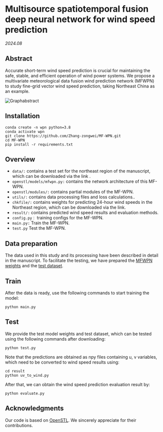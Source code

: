 # Multisource spatiotemporal fusion deep neural network for wind speed prediction

*2024.08*

## Abstract

Accurate short-term wind speed prediction is crucial for maintaining the safe, stable, and efficient operation of wind power systems. We propose a multivariate meteorological data fusion wind prediction network (MFWPN) to study fine-grid vector wind speed prediction, taking Northeast China as an example.

![Graphabstract](data/graphabstract.jpg)


## Installation

```
conda create -n wpn python=3.8
conda activate wpn
git clone https://github.com/Zhang-zongwei/MF-WPN.git
cd MF-WPN
pip install -r requirements.txt
```

## Overview

- `data/:` contains a test set for the northeast region of the manuscript, which can be downloaded via the link .
- `openstl/models/mfwpn.py:` contains the network architecture of this MF-WPN.
- `openstl/modules/:` contains partial modules of the MF-WPN.
- `utils/:` contains data processing files and loss calculations..
- `chkfile/:` contains weights for predicting 24-hour wind speeds in the Northeast region, which can be downloaded via the link.
- `result/:` contains predicted wind speed results and evaluation methods.
- `config.py：`  training configs for the MF-WPN.
- `main.py:` Train the MF-WPN.
- `test.py` Test the MF-WPN.

## Data preparation
The data used in this study and its processing have been described in detail in the manuscript. To facilitate the testing, we have prepared the [MFWPN weights](https://drive.google.com/file/d/1YrJP1sCWUcsHcYdNL_sWFbkuS4WfaeJf/view?usp=sharing) and the [test dataset](https://drive.google.com/drive/folders/1qQMV8xBRDI5Vg9pxigLAJNEOtNC4O87x?usp=sharing).

## Train
After the data is ready, use the following commands to start training the model:
```
python main.py
```

## Test
We provide the test model weights and test dataset, which can be tested using the following commands after downloading:
```
python test.py
```

Note that the predictions are obtained as npy files containing u, v variables, which need to be converted to wind speed results using: 
```
cd result
python uv_to_wind.py
```
After that, we can obtain the wind speed prediction evaluation result by:
```
python evaluate.py
```
## Acknowledgments

Our code is based on [OpenSTL](https://github.com/chengtan9907/OpenSTL). We sincerely appreciate for their contributions.
